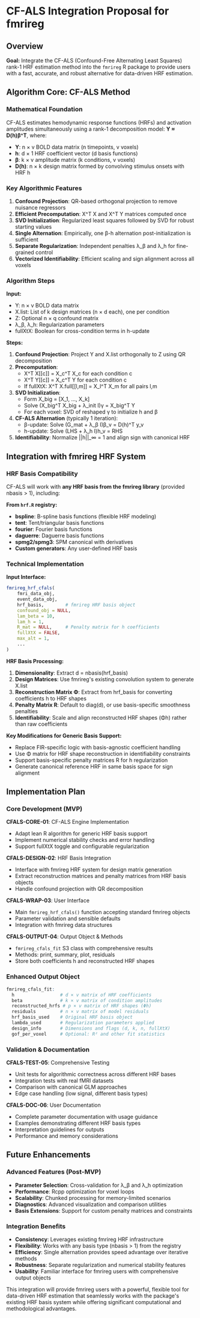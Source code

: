 # CF-ALS Integration Proposal for fmrireg

## Overview

**Goal:** Integrate the CF-ALS (Confound-Free Alternating Least Squares) rank-1 HRF estimation method into the `fmrireg` R package to provide users with a fast, accurate, and robust alternative for data-driven HRF estimation.

## Algorithm Core: CF-ALS Method

### Mathematical Foundation
CF-ALS estimates hemodynamic response functions (HRFs) and activation amplitudes simultaneously using a rank-1 decomposition model: **Y ≈ D(h)β^T**, where:
- **Y**: n × v BOLD data matrix (n timepoints, v voxels)
- **h**: d × 1 HRF coefficient vector (d basis functions)
- **β**: k × v amplitude matrix (k conditions, v voxels)
- **D(h)**: n × k design matrix formed by convolving stimulus onsets with HRF h

### Key Algorithmic Features
1. **Confound Projection**: QR-based orthogonal projection to remove nuisance regressors
2. **Efficient Precomputation**: X^T X and X^T Y matrices computed once
3. **SVD Initialization**: Regularized least squares followed by SVD for robust starting values
4. **Single Alternation**: Empirically, one β-h alternation post-initialization is sufficient
5. **Separate Regularization**: Independent penalties λ_β and λ_h for fine-grained control
6. **Vectorized Identifiability**: Efficient scaling and sign alignment across all voxels

### Algorithm Steps

**Input:**
- Y: n × v BOLD data matrix
- X.list: List of k design matrices (n × d each), one per condition
- Z: Optional n × q confound matrix
- λ_β, λ_h: Regularization parameters
- fullXtX: Boolean for cross-condition terms in h-update

**Steps:**
1. **Confound Projection**: Project Y and X.list orthogonally to Z using QR decomposition
2. **Precomputation**: 
   - X^T X[[c]] = X_c^T X_c for each condition c
   - X^T Y[[c]] = X_c^T Y for each condition c
   - If fullXtX: X^T X.full[[l,m]] = X_l^T X_m for all pairs l,m
3. **SVD Initialization**: 
   - Form X_big = [X_1, ..., X_k]
   - Solve (X_big^T X_big + λ_init I)γ = X_big^T Y
   - For each voxel: SVD of reshaped γ to initialize h and β
4. **CF-ALS Alternation** (typically 1 iteration):
   - β-update: Solve (G_mat + λ_β I)β_v = D(h)^T y_v
   - h-update: Solve (LHS + λ_h I)h_v = RHS
5. **Identifiability**: Normalize ||h||_∞ = 1 and align sign with canonical HRF

## Integration with fmrireg HRF System

### HRF Basis Compatibility
CF-ALS will work with **any HRF basis from the fmrireg library** (provided nbasis > 1), including:

**From `hrf.R` registry:**
- **bspline**: B-spline basis functions (flexible HRF modeling)
- **tent**: Tent/triangular basis functions  
- **fourier**: Fourier basis functions
- **daguerre**: Daguerre basis functions
- **spmg2/spmg3**: SPM canonical with derivatives
- **Custom generators**: Any user-defined HRF basis

### Technical Implementation

**Input Interface:**
```r
fmrireg_hrf_cfals(
    fmri_data_obj, 
    event_data_obj, 
    hrf_basis,        # fmrireg HRF basis object
    confound_obj = NULL,
    lam_beta = 10, 
    lam_h = 1,
    R_mat = NULL,     # Penalty matrix for h coefficients
    fullXtX = FALSE,
    max_alt = 1,
    ...
)
```

**HRF Basis Processing:**
1. **Dimensionality**: Extract d = nbasis(hrf_basis)
2. **Design Matrices**: Use fmrireg's existing convolution system to generate X.list
3. **Reconstruction Matrix Φ**: Extract from hrf_basis for converting coefficients h to HRF shapes
4. **Penalty Matrix R**: Default to diag(d), or use basis-specific smoothness penalties
5. **Identifiability**: Scale and align reconstructed HRF shapes (Φh) rather than raw coefficients

**Key Modifications for Generic Basis Support:**
- Replace FIR-specific logic with basis-agnostic coefficient handling
- Use Φ matrix for HRF shape reconstruction in identifiability constraints
- Support basis-specific penalty matrices R for h regularization
- Generate canonical reference HRF in same basis space for sign alignment

## Implementation Plan

### Core Development (MVP)

**CFALS-CORE-01**: CF-ALS Engine Implementation
- Adapt lean R algorithm for generic HRF basis support
- Implement numerical stability checks and error handling
- Support fullXtX toggle and configurable regularization

**CFALS-DESIGN-02**: HRF Basis Integration  
- Interface with fmrireg HRF system for design matrix generation
- Extract reconstruction matrices and penalty matrices from HRF basis objects
- Handle confound projection with QR decomposition

**CFALS-WRAP-03**: User Interface
- Main `fmrireg_hrf_cfals()` function accepting standard fmrireg objects
- Parameter validation and sensible defaults
- Integration with fmrireg data structures

**CFALS-OUTPUT-04**: Output Object & Methods
- `fmrireg_cfals_fit` S3 class with comprehensive results
- Methods: print, summary, plot, residuals
- Store both coefficients h and reconstructed HRF shapes

### Enhanced Output Object

```r
fmrireg_cfals_fit:
  h                 # d × v matrix of HRF coefficients  
  beta              # k × v matrix of condition amplitudes
  reconstructed_hrfs # p × v matrix of HRF shapes (Φh)
  residuals         # n × v matrix of model residuals
  hrf_basis_used    # Original HRF basis object
  lambda_used       # Regularization parameters applied
  design_info       # Dimensions and flags (d, k, n, fullXtX)
  gof_per_voxel     # Optional: R² and other fit statistics
```

### Validation & Documentation

**CFALS-TEST-05**: Comprehensive Testing
- Unit tests for algorithmic correctness across different HRF bases
- Integration tests with real fMRI datasets
- Comparison with canonical GLM approaches
- Edge case handling (low signal, different basis types)

**CFALS-DOC-06**: User Documentation
- Complete parameter documentation with usage guidance
- Examples demonstrating different HRF basis types
- Interpretation guidelines for outputs
- Performance and memory considerations

## Future Enhancements

### Advanced Features (Post-MVP)
- **Parameter Selection**: Cross-validation for λ_β and λ_h optimization
- **Performance**: Rcpp optimization for voxel loops
- **Scalability**: Chunked processing for memory-limited scenarios  
- **Diagnostics**: Advanced visualization and comparison utilities
- **Basis Extensions**: Support for custom penalty matrices and constraints

### Integration Benefits
- **Consistency**: Leverages existing fmrireg HRF infrastructure
- **Flexibility**: Works with any basis type (nbasis > 1) from the registry
- **Efficiency**: Single alternation provides speed advantage over iterative methods
- **Robustness**: Separate regularization and numerical stability features
- **Usability**: Familiar interface for fmrireg users with comprehensive output objects

This integration will provide fmrireg users with a powerful, flexible tool for data-driven HRF estimation that seamlessly works with the package's existing HRF basis system while offering significant computational and methodological advantages.
